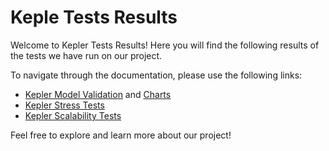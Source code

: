 # Keple Tests Results

Welcome to Kepler Tests Results! Here you will find the following results of the tests we have run on our project.

To navigate through the documentation, please use the following links:

- [Kepler Model Validation](kepler-model-validation.md) and [Charts](kepler-model-validation-chart.md)
- [Kepler Stress Tests](kepler-stress-test-metrics.md)
- [Kepler Scalability Tests](kepler-scalability-test-metrics.md)

Feel free to explore and learn more about our project!
